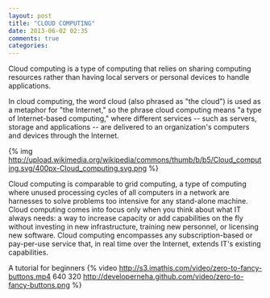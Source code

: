 ```yaml
---
layout: post
title: "CLOUD COMPUTING"
date: 2013-06-02 02:35
comments: true
categories: 
---
```

Cloud computing is a type of computing that relies on sharing computing resources rather than having local servers or personal devices to handle applications.

In cloud computing, the word cloud (also phrased as "the cloud") is used as a metaphor for "the Internet," so the phrase cloud computing means "a type of Internet-based computing," where different services -- such as servers, storage and applications -- are delivered to an organization's computers and devices through the Internet.

{% img http://upload.wikimedia.org/wikipedia/commons/thumb/b/b5/Cloud_computing.svg/400px-Cloud_computing.svg.png %}

Cloud computing is comparable to grid computing, a type of computing where unused processing cycles of all computers in a network are harnesses to solve problems too intensive for any stand-alone machine.
Cloud computing comes into focus only when you think about what IT always needs: a way to increase capacity or add capabilities on the fly without investing in new infrastructure, training new personnel, or licensing new software. Cloud computing encompasses any subscription-based or pay-per-use service that, in real time over the Internet, extends IT's existing capabilities.

A tutorial for beginners
{% video http://s3.imathis.com/video/zero-to-fancy-buttons.mp4 640 320 http://developerneha.github.com/video/zero-to-fancy-buttons.png %}

